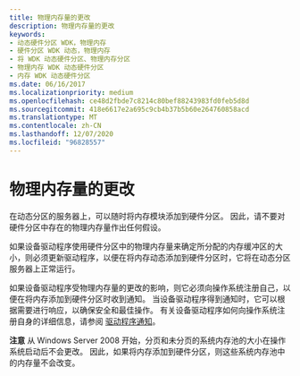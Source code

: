 ```yaml
---
title: 物理内存量的更改
description: 物理内存量的更改
keywords:
- 动态硬件分区 WDK，物理内存
- 硬件分区 WDK 动态，物理内存
- 将 WDK 动态硬件分区、物理内存分区
- 物理内存 WDK 动态硬件分区
- 内存 WDK 动态硬件分区
ms.date: 06/16/2017
ms.localizationpriority: medium
ms.openlocfilehash: ce48d2fbde7c8214c80bef88243983fd0feb5d8d
ms.sourcegitcommit: 418e6617e2a695c9cb4b37b5b60e264760858acd
ms.translationtype: MT
ms.contentlocale: zh-CN
ms.lasthandoff: 12/07/2020
ms.locfileid: "96828557"
---
```

# <a name="changes-to-the-amount-of-physical-memory"></a>物理内存量的更改


在动态分区的服务器上，可以随时将内存模块添加到硬件分区。 因此，请不要对硬件分区中存在的物理内存量作出任何假设。

如果设备驱动程序使用硬件分区中的物理内存量来确定所分配的内存缓冲区的大小，则必须更新驱动程序，以便在将内存动态添加到硬件分区时，它将在动态分区服务器上正常运行。

如果设备驱动程序受物理内存量的更改的影响，则它必须向操作系统注册自己，以便在将内存添加到硬件分区时收到通知。 当设备驱动程序得到通知时，它可以根据需要进行响应，以确保安全和最佳操作。 有关设备驱动程序如何向操作系统注册自身的详细信息，请参阅 [驱动程序通知](introduction-to-driver-notification.md)。

**注意**  从 Windows Server 2008 开始，分页和未分页的系统内存池的大小在操作系统启动后不会更改。 因此，如果将内存添加到硬件分区，则这些系统内存池中的内存量不会改变。

 

 

 




